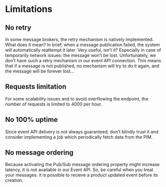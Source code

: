 # Limitations

## No retry
In some message brokers, the retry mechanism is natively implemented. 
What does it mean? In brief, when a message publication failed, the system will automatically reattempt it later. 
Very useful, isn’t it? Especially in case of temporarily network issues: the message won’t be lost.
Unfortunately, we don’t have such a retry mechanism in our event API connection. 
This means that if a message is not published, no mechanism will try to do it again, and the message will be forever lost...

## Requests limitation
For some scalability issues and to avoid overflowing the endpoint, the number of requests is limited to 4000 per hour.

## No 100% uptime
Since event API delivery is not always guaranteed, don't blindly trust it and consider implementing a job which periodically fetch data from the PIM.

## No message ordering 
Because activating the Pub/Sub message ordering property might increase latency, it is not available in our Event API.
So, be careful when you treat your messages: it is possible to recieve a product updated event before its creation.
